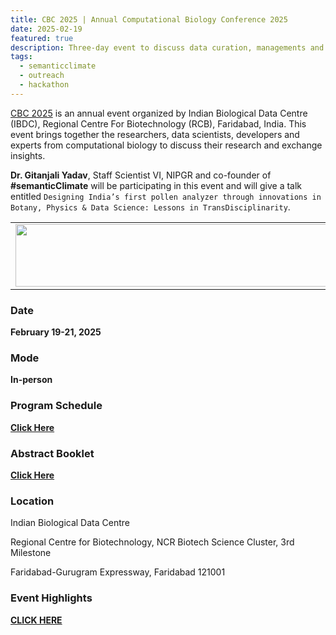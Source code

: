 ```yaml
---
title: CBC 2025 | Annual Computational Biology Conference 2025
date: 2025-02-19
featured: true
description: Three-day event to discuss data curation, managements and advancements  
tags:
  - semanticclimate
  - outreach
  - hackathon
---
```


[CBC 2025](https://ibdc.dbtindia.gov.in/cbc2025/) is an annual event organized by Indian Biological Data Centre (IBDC), Regional Centre For Biotechnology (RCB), Faridabad, India. This event brings together the researchers, data scientists, developers and experts from computational biology to discuss their research and exchange insights.

**Dr. Gitanjali Yadav**, Staff Scientist VI, NIPGR and co-founder of **#semanticClimate** will be participating in this event and will give a talk entitled `Designing India’s first pollen analyzer through innovations in Botany, Physics & Data Science: Lessons in TransDisciplinarity`.

<table>
  <tr>
    <td>
      <img src='{{ "/static/img/events_all/cbc_pic1.jpg" | url }}' width="500" height="100">
    </td>
  </tr>
</table>

### Date

**February 19-21, 2025**

### Mode

**In-person**

### Program Schedule

**[Click Here](https://ibdc.dbtindia.gov.in/cbc2025/img/CBC2025-Program.pdf)**

### Abstract Booklet

**[Click Here](https://ibdc.dbtindia.gov.in/cbc2025/img/CBC2025-abstract-booklet.pdf)**

### Location

Indian Biological Data Centre

Regional Centre for Biotechnology, NCR Biotech Science Cluster, 3rd Milestone

Faridabad-Gurugram Expressway, Faridabad 121001

### Event Highlights

**[CLICK HERE]()**